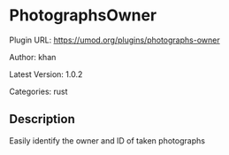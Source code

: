# PhotographsOwner

Plugin URL: https://umod.org/plugins/photographs-owner

Author: khan

Latest Version: 1.0.2

Categories: rust

## Description

Easily identify the owner and ID of taken photographs
